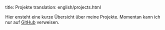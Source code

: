 title: Projekte
translation: english/projects.html

Hier ensteht eine kurze Übersicht über meine Projekte. Momentan kann ich nur auf [GitHub](https://github.com/semiversus) verweisen.
